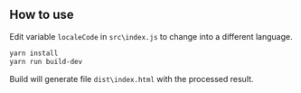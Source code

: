 ## How to use

Edit variable `localeCode` in `src\index.js` to change into a different language.

```sh
yarn install
yarn run build-dev
```

Build will generate file `dist\index.html` with the processed result.
